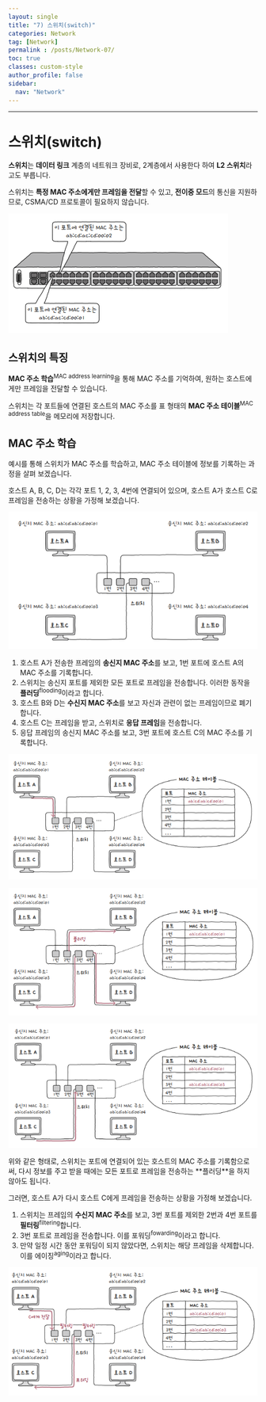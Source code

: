 ```yaml
---
layout: single
title: "7) 스위치(switch)"
categories: Network
tag: [Network]
permalink : /posts/Network-07/
toc: true
classes: custom-style
author_profile: false
sidebar:
  nav: "Network"
---
```


<hr>

# 스위치(switch)

**스위치**는 **데이터 링크** 계층의 네트워크 장비로, 2계층에서 사용한다 하여 **L2 스위치**라고도 부릅니다.

스위치는 **특정 MAC 주소에게만 프레임을 전달**할 수 있고, **전이중 모드**의 통신을 지원하므로, CSMA/CD 프로토콜이 필요하지 않습니다.

<p id="img_center">
  <img 
        src="../../assets/images/Network/7-01.PNG"
        alt="image"
        title="image"
  >
</p>

## 스위치의 특징

**MAC 주소 학습**<sup>MAC address learning</sup>을 통해 MAC 주소를 기억하여, 원하는 호스트에게만 프레임을 전달할 수 있습니다.

스위치는 각 포트들에 연결된 호스트의 MAC 주소를 표 형태의 **MAC 주소 테이블**<sup>MAC address table</sup>을 메모리에 저장합니다.

## MAC 주소 학습

예시를 통해 스위치가 MAC 주소를 학습하고, MAC 주소 테이블에 정보를 기록하는 과정을 살펴 보겠습니다.

호스트 A, B, C, D는 각각 포트 1, 2, 3, 4번에 연결되어 있으며, 호스트 A가 호스트 C로 프레임을 전송하는 상황을 가정해 보겠습니다.

<p id="img_center">
  <img 
        src="../../assets/images/Network/7-02.PNG"
        alt="image"
        title="image"
  >
</p>

1. 호스트 A가 전송한 프레임의 **송신지 MAC 주소**를 보고, 1번 포트에 호스트 A의 MAC 주소를 기록합니다.
2. 스위치는 송신지 포트를 제외한 모든 포트로 프레임을 전송합니다. 이러한 동작을 **플러딩**<sup>flooding</sup>이라고 합니다.
3. 호스트 B와 D는 **수신지 MAC 주소**를 보고 자신과 관련이 없는 프레임이므로 폐기합니다.
4. 호스트 C는 프레임을 받고, 스위치로 **응답 프레임**을 전송합니다.
5. 응답 프레임의 송신지 MAC 주소를 보고, 3번 포트에 호스트 C의 MAC 주소를 기록합니다.

<p id="img_center">
  <img 
        src="../../assets/images/Network/7-03.PNG"
        alt="image"
        title="image"
  >
</p>

<p id="img_center">
  <img 
        src="../../assets/images/Network/7-04.PNG"
        alt="image"
        title="image"
  >
</p>

<p id="img_center">
  <img 
        src="../../assets/images/Network/7-05.PNG"
        alt="image"
        title="image"
  >
</p>
위와 같은 형태로, 스위치는 포트에 연결되어 있는 호스트의 MAC 주소를 기록함으로써, 다시 정보를 주고 받을 때에는 모든 포트로 프레임을 전송하는 **플러딩**을 하지 않아도 됩니다.

그러면, 호스트 A가 다시 호스트 C에게 프레임을 전송하는 상황을 가정해 보겠습니다.

1. 스위치는 프레임의 **수신지 MAC 주소**를 보고, 3번 포트를 제외한 2번과 4번 포트를 **필터링**<sup>filtering</sup>합니다.
2. 3번 포트로 프레임을 전송합니다. 이를 포워딩<sup>fowarding</sup>이라고 합니다.
3. 만약 일정 시간 동안 포워딩이 되지 않았다면, 스위치는 해당 프레임을 삭제합니다. 이를 에이징<sup>aging</sup>이라고 합니다.  

<p id="img_center">
  <img 
        src="../../assets/images/Network/7-06.PNG"
        alt="image"
        title="image"
  >
</p>